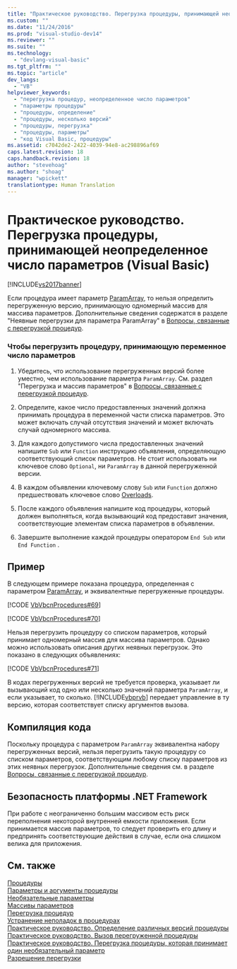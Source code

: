 ```yaml
---
title: "Практическое руководство. Перегрузка процедуры, принимающей неопределенное число параметров (Visual Basic) | Microsoft Docs"
ms.custom: ""
ms.date: "11/24/2016"
ms.prod: "visual-studio-dev14"
ms.reviewer: ""
ms.suite: ""
ms.technology: 
  - "devlang-visual-basic"
ms.tgt_pltfrm: ""
ms.topic: "article"
dev_langs: 
  - "VB"
helpviewer_keywords: 
  - "перегрузка процедур, неопределенное число параметров"
  - "параметры процедуры"
  - "процедуры, определение"
  - "процедуры, несколько версий"
  - "процедуры, перегрузка"
  - "процедуры, параметры"
  - "код Visual Basic, процедуры"
ms.assetid: c7042de2-2422-4039-94e8-ac298896af69
caps.latest.revision: 18
caps.handback.revision: 18
author: "stevehoag"
ms.author: "shoag"
manager: "wpickett"
translationtype: Human Translation
---
```

# Практическое руководство. Перегрузка процедуры, принимающей неопределенное число параметров (Visual Basic)
[!INCLUDE[vs2017banner](../../../../csharp/includes/vs2017banner.md)]

Если процедура имеет параметр [ParamArray](../../../../visual-basic/language-reference/modifiers/paramarray.md), то нельзя определить перегруженную версию, принимающую одномерный массив для массива параметров.  Дополнительные сведения содержатся в разделе "Неявные перегрузки для параметра ParamArray" в [Вопросы, связанные с перегрузкой процедур](../../../../visual-basic/programming-guide/language-features/procedures/considerations-in-overloading-procedures.md).  
  
### Чтобы перегрузить процедуру, принимающую переменное число параметров  
  
1.  Убедитесь, что использование перегруженных версий более уместно, чем использование параметра `ParamArray`.  См. раздел "Перегрузка и массив параметров" в [Вопросы, связанные с перегрузкой процедур](../../../../visual-basic/programming-guide/language-features/procedures/considerations-in-overloading-procedures.md).  
  
2.  Определите, какое число предоставленных значений должна принимать процедура в переменной части списка параметров.  Это может включать случай отсутствия значений и может включать случай одномерного массива.  
  
3.  Для каждого допустимого числа предоставленных значений напишите `Sub` или `Function` инструкцию объявления, определяющую соответствующий список параметров.  Не стоит использовать ни ключевое слово `Optional`, ни `ParamArray` в данной перегруженной версии.  
  
4.  В каждом объявлении ключевому слову `Sub` или `Function` должно предшествовать ключевое слово [Overloads](../../../../visual-basic/language-reference/modifiers/overloads.md).  
  
5.  После каждого объявления напишите код процедуры, который должен выполняться, когда вызывающий код предоставит значения, соответствующие элементам списка параметров в объявлении.  
  
6.  Завершите выполнение каждой процедуры оператором `End Sub` или `End Function` .  
  
## Пример  
 В следующем примере показана процедура, определенная с параметром [ParamArray](../../../../visual-basic/language-reference/modifiers/paramarray.md), и эквивалентные перегруженные процедуры.  
  
 [!CODE [VbVbcnProcedures#69](../CodeSnippet/VS_Snippets_VBCSharp/VbVbcnProcedures#69)]  
  
 [!CODE [VbVbcnProcedures#70](../CodeSnippet/VS_Snippets_VBCSharp/VbVbcnProcedures#70)]  
  
 Нельзя перегрузить процедуру со списком параметров, который принимает одномерный массив для массива параметров.  Однако можно использовать описания других неявных перегрузок.  Это показано в следующих объявлениях:  
  
 [!CODE [VbVbcnProcedures#71](../CodeSnippet/VS_Snippets_VBCSharp/VbVbcnProcedures#71)]  
  
 В кодах перегруженных версий не требуется проверка, указывает ли вызывающий код одно или несколько значений параметра `ParamArray`, и если указывает, то сколько.  [!INCLUDE[vbprvb](../../../../csharp/programming-guide/concepts/linq/includes/vbprvb_md.md)] передает управление в ту версию, которая соответствует списку аргументов вызова.  
  
## Компиляция кода  
 Поскольку процедура с параметром `ParamArray` эквивалентна набору перегруженных версий, нельзя перегрузить такую процедуру со списком параметров, соответствующим любому списку параметров из этих неявных перегрузок.  Дополнительные сведения см. в разделе [Вопросы, связанные с перегрузкой процедур](../../../../visual-basic/programming-guide/language-features/procedures/considerations-in-overloading-procedures.md).  
  
## Безопасность платформы .NET Framework  
 При работе с неограниченно большим массивом есть риск переполнения некоторой внутренней емкости приложения.  Если принимается массив параметров, то следует проверить его длину и предпринять соответствующие действия в случае, если она слишком велика для приложения.  
  
## См. также  
 [Процедуры](../../../../visual-basic/programming-guide/language-features/procedures/index.md)   
 [Параметры и аргументы процедуры](../../../../visual-basic/programming-guide/language-features/procedures/procedure-parameters-and-arguments.md)   
 [Необязательные параметры](../../../../visual-basic/programming-guide/language-features/procedures/optional-parameters.md)   
 [Массивы параметров](../../../../visual-basic/programming-guide/language-features/procedures/parameter-arrays.md)   
 [Перегрузка процедур](../../../../visual-basic/programming-guide/language-features/procedures/procedure-overloading.md)   
 [Устранение неполадок в процедурах](../../../../visual-basic/programming-guide/language-features/procedures/troubleshooting-procedures.md)   
 [Практическое руководство. Определение различных версий процедуры](../../../../visual-basic/programming-guide/language-features/procedures/how-to-define-multiple-versions-of-a-procedure.md)   
 [Практическое руководство. Вызов перегруженной процедуры](../../../../visual-basic/programming-guide/language-features/procedures/how-to-call-an-overloaded-procedure.md)   
 [Практическое руководство. Перегрузка процедуры, которая принимает один необязательный параметр](../../../../visual-basic/programming-guide/language-features/procedures/how-to-overload-a-procedure-that-takes-optional-parameters.md)   
 [Разрешение перегрузки](../../../../visual-basic/programming-guide/language-features/procedures/overload-resolution.md)